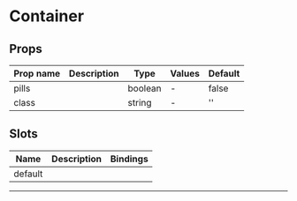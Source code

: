 # Container

## Props

| Prop name | Description | Type    | Values | Default |
| --------- | ----------- | ------- | ------ | ------- |
| pills     |             | boolean | -      | false   |
| class     |             | string  | -      | ''      |

## Slots

| Name    | Description | Bindings |
| ------- | ----------- | -------- |
| default |             |          |

---
